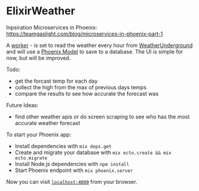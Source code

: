 # ElixirWeather

Inpsiration Microservices in Phoenix: https://teamgaslight.com/blog/microservices-in-phoenix-part-1

A [worker](/lib/elixir_weather/worker.ex) - is set to read the weather every hour from [WeatherUnderground](wunderground.com) and will use a [Phoenix Model](web/models/weather.ex) to save to a database. The UI is simple for now, but will be improved.

Todo:

* get the forcast temp for each day
* collect the high from the max of previous days temps
* compare the results to see how accurate the forecast was

Future Ideas:

* find other weather apis or do screen scraping to see who has the most accurate weather forecast



To start your Phoenix app:

  * Install dependencies with `mix deps.get`
  * Create and migrate your database with `mix ecto.create && mix ecto.migrate`
  * Install Node.js dependencies with `npm install`
  * Start Phoenix endpoint with `mix phoenix.server`

Now you can visit [`localhost:4000`](http://localhost:4000) from your browser.


